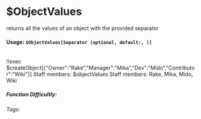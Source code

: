 # $ObjectValues
returns all the values of an object with the provided separator

#### Usage: `$ObjectValues[Separator (optional, default:, )]`
<br/>
<discord-messages>
	<discord-message :bot="false" role-color="#ffcc9a" author="Member">
		!!exec $createObject[{"Owner":"Rake","Manager":"Mika","Dev":"Mido","Contributor":"Wiki"}] Staff members: $objectValues
	</discord-message>
	<discord-message :bot="true" role-color="#0099ff" author="Custom Command" avatar="https://media.discordapp.net/avatars/725721249652670555/781224f90c3b841ba5b40678e032f74a.webp">
		Staff members: Rake, Mika, Mido, Wiki
	</discord-message>
</discord-messages>

##### Function Difficultly: <Badge type="warning" text="Medium" vertical="middle" /> 
###### Tags: <Badge type="tip" text="object" vertical="middle" /> <Badge type="tip" text="values" vertical="middle" /> <Badge type="tip" text="json" vertical="middle" /> <Badge type="tip" text="property" vertical="middle" />
